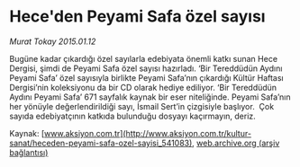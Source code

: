 # Hece'den Peyami Safa özel sayısı

*Murat Tokay 2015.01.12*

<div class="pNewsDetailMainContent" itemprop="articleBody">
 <p>
  Bugüne kadar çıkardığı özel sayılarla edebiyata önemli katkı sunan Hece Dergisi, şimdi de Peyami Safa özel sayısı hazırladı. ‘Bir Tereddüdün Aydını Peyami Safa’ özel sayısıyla birlikte Peyami Safa’nın çıkardığı Kültür Haftası Dergisi’nin koleksiyonu da bir CD olarak hediye ediliyor. ‘Bir Tereddüdün Aydını Peyami Safa’ 671 sayfalık kaynak bir eser niteliğinde. Peyami Safa’nın her yönüyle değerlendirildiği sayı, İsmail Sert’in çizgisiyle başlıyor.  Çok sayıda edebiyatçının katkıda bulunduğu dosyayı kaçırmayın, deriz.
 </p>
</div>


Kaynak: [www.aksiyon.com.tr](http://www.aksiyon.com.tr/kultur-sanat/heceden-peyami-safa-ozel-sayisi_541083), [web.archive.org (arşiv bağlantısı)](http://web.archive.org/web/20150724153137/http://www.aksiyon.com.tr/kultur-sanat/heceden-peyami-safa-ozel-sayisi_541083)
